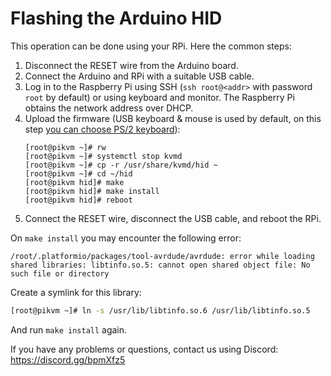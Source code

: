 # Flashing the Arduino HID
This operation can be done using your RPi. Here the common steps:

1. Disconnect the RESET wire from the Arduino board.
2. Connect the Arduino and RPi with a suitable USB cable.
3. Log in to the Raspberry Pi using SSH (`ssh root@<addr>` with password `root` by default) or using keyboard and monitor. The Raspberry Pi obtains the network address over DHCP.
4. Upload the firmware (USB keyboard & mouse is used by default, on this step [you can choose PS/2 keyboard](arduino_hid.md#ps_2_keyboard)):
    ```shell
    [root@pikvm ~]# rw
    [root@pikvm ~]# systemctl stop kvmd
    [root@pikvm ~]# cp -r /usr/share/kvmd/hid ~
    [root@pikvm ~]# cd ~/hid
    [root@pikvm hid]# make
    [root@pikvm hid]# make install
    [root@pikvm hid]# reboot
    ```
5. Connect the RESET wire, disconnect the USB cable, and reboot the RPi.

On `make install` you may encounter the following error:
```
/root/.platformio/packages/tool-avrdude/avrdude: error while loading shared libraries: libtinfo.so.5: cannot open shared object file: No such file or directory
```
Create a symlink for this library:
```bash
[root@pikvm ~]# ln -s /usr/lib/libtinfo.so.6 /usr/lib/libtinfo.so.5
```
And run `make install` again.

If you have any problems or questions, contact us using Discord: https://discord.gg/bpmXfz5
